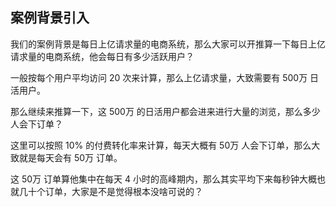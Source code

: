 ## 案例背景引入

我们的案例背景是每日上亿请求量的电商系统，那么大家可以开推算一下每日上亿请求量的电商系统，他会每日有多少活跃用户？

一般按每个用户平均访问 20 次来计算，那么上亿请求量，大致需要有 500万 日活用户。

那么继续来推算一下，这 500万 的日活用户都会进来进行大量的浏览，那么多少人会下订单？

这里可以按照 10% 的付费转化率来计算，每天大概有 50万 人会下订单，那么大致就是每天会有 50万 订单。

这 50万 订单算他集中在每天 4 小时的高峰期内，那么其实平均下来每秒钟大概也就几十个订单，大家是不是觉得根本没啥可说的？